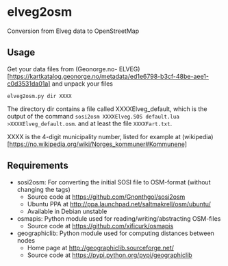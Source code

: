 # elveg2osm

Conversion from Elveg data to OpenStreetMap

## Usage

Get your data files from (Geonorge.no- ELVEG)[https://kartkatalog.geonorge.no/metadata/ed1e6798-b3cf-48be-aee1-c0d3531da01a] and unpack your files

`elveg2osm.py dir XXXX`

The directory dir contains a file called XXXXElveg\_default, which is the
output of the command
`sosi2osm XXXXElveg.SOS default.lua >XXXXElveg_default.osm`.
and at least the file `XXXXFart.txt`.

XXXX is the 4-digit municipality number, listed for example at (wikipedia)[https://no.wikipedia.org/wiki/Norges_kommuner#Kommunene]

## Requirements

- sosi2osm:      For converting the initial SOSI file to OSM-format (without changing the tags)
   - Source code at https://github.com/Gnonthgol/sosi2osm
   - Ubuntu PPA at http://ppa.launchpad.net/saltmakrell/osm/ubuntu/
   - Available in Debian unstable
- osmapis:       Python module used for reading/writing/abstracting OSM-files
   - Source code at https://github.com/xificurk/osmapis
- geographiclib: Python module used for computing distances between nodes
   - Home page at http://geographiclib.sourceforge.net/
   - Source code at https://pypi.python.org/pypi/geographiclib
